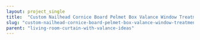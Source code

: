 ```yaml
---
layout: project_single
title:  "Custom Nailhead Cornice Board Pelmet Box Valance Window Treatment in Ramey Light Gray Fabric - Custom Curtain Valance Box with Nail Head"
slug: "custom-nailhead-cornice-board-pelmet-box-valance-window-treatment-in-ramey-light-gray-fabric"
parent: "living-room-curtain-with-valance-ideas"
---
```

 